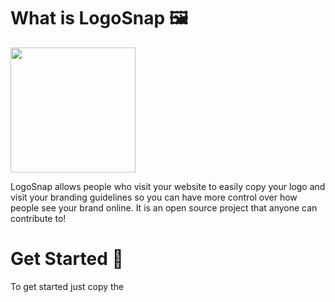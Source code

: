 # What is LogoSnap 🖼️

<img width="200px" src="https://firebasestorage.googleapis.com/v0/b/reeceatkinson-com.appspot.com/o/cu.png?alt=media&token=93fcde33-555a-4857-86d2-719569254d9f">

LogoSnap allows people who visit your website to easily copy your logo and visit your branding guidelines so you can have more control over how people see your brand online. It is an open source project that anyone can contribute to!                

# Get Started 👋

To get started just copy the <script> tag and add the guidelink="" and onclick="" properties to your image.

```
<head>
    <script src="//reeceatkinson.github.io/logosnap/src/snap.js"></script>
</head>
<body>
<img guidelinelink="linkhere" imagecopylink="linkhere" imagelink="linkhere" src="linkhere" 
oncontextmenu="init(); snapMe(); whitelabel()" id="snap" />
</body>
```

# Want to contribute 🧑‍💻
We love contributors who make the project even better for websites all over!

All you have to do to get started is go to the Issues or Pull Requests tab to get stuck in. 

If you need anything mention @reeceatkinson
    

# Found a bug 🐛

You can submit **bugs and feature requests** by going to the GitHub repo or by clicking [this link.](https://github.com/reeceatkinson/logosnap/issues/new) Your bug reports help us make a better project!
